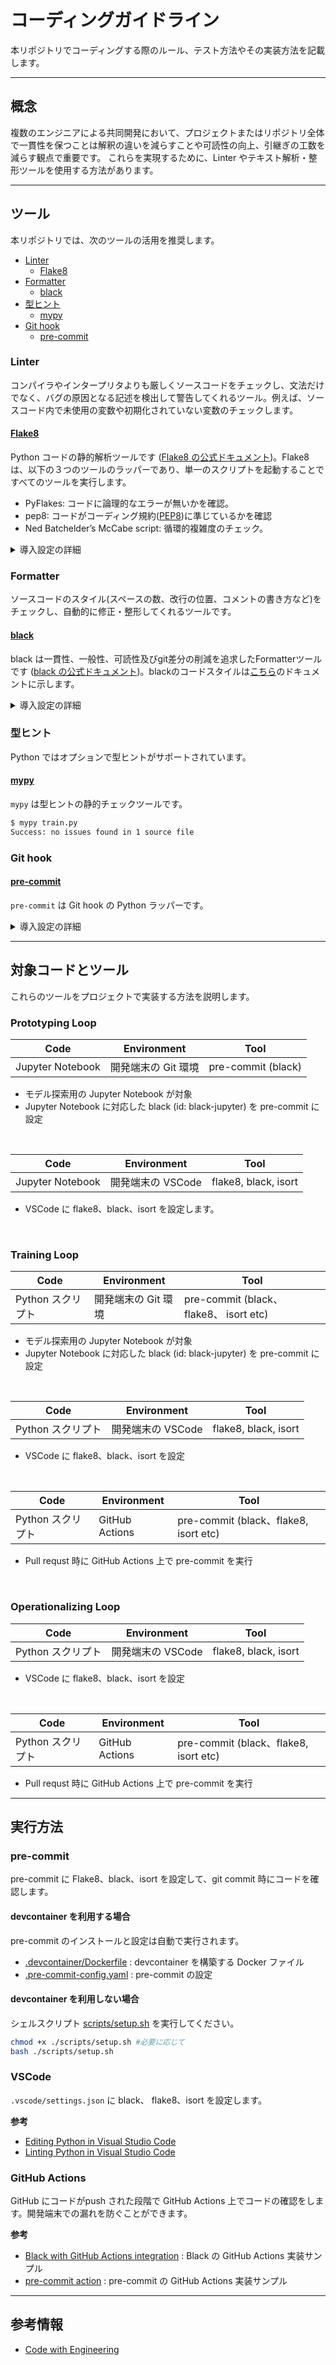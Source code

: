# コーディングガイドライン

本リポジトリでコーディングする際のルール、テスト方法やその実装方法を記載します。

---
## 概念
複数のエンジニアによる共同開発において、プロジェクトまたはリポジトリ全体で一貫性を保つことは解釈の違いを減らすことや可読性の向上、引継ぎの工数を減らす観点で重要です。
これらを実現するために、Linter やテキスト解析・整形ツールを使用する方法があります。

---
## ツール
本リポジトリでは、次のツールの活用を推奨します。

- [Linter](#linter)
    - [Flake8](#flake8)
- [Formatter](#formatter)
    - [black](#black)
- [型ヒント](#型ヒント)
    - [mypy](#mypy) 
- [Git hook](#git-hook)
    - [pre-commit](#pre-commit)

### Linter
コンパイラやインタープリタよりも厳しくソースコードをチェックし、文法だけでなく、バグの原因となる記述を検出して警告してくれるツール。例えば、ソースコード内で未使用の変数や初期化されていない変数のチェックします。

#### <u>Flake8</u>
Python コードの静的解析ツールです ([Flake8 の公式ドキュメント](https://flake8.pycqa.org/en/latest/#))。Flake8 は、以下の３つのツールのラッパーであり、単一のスクリプトを起動することですべてのツールを実行します。

- PyFlakes: コードに論理的なエラーが無いかを確認。
- pep8: コードがコーディング規約([PEP8](https://pep8.readthedocs.io/en/latest/))に準じているかを確認
- Ned Batchelder’s McCabe script: 循環的複雑度のチェック。

<details>
<summary>導入設定の詳細</summary>
<br/>

1. flake8 のインストール
```sh
pip install flake8
```
2. flake8 によるチェックの実行
```sh
flake8 <任意のディレクトリ or Pythonファイル> # チェックしたい対象を指定して実行
```
3. コードの修正箇所の表示 (show-sourceオプションの指定)
```sh
flake8 --show-source <任意のディレクトリ or Pythonファイル> # チェックしたいファイルを指定して実行
```

</details>


### Formatter
ソースコードのスタイル(スペースの数、改行の位置、コメントの書き方など)をチェックし、自動的に修正・整形してくれるツールです。

#### <u>black</u>
black は一貫性、一般性、可読性及びgit差分の削減を追求したFormatterツールです ([black の公式ドキュメント](https://black.readthedocs.io/en/stable/index.html))。blackのコードスタイルは[こちら](https://black.readthedocs.io/en/stable/the_black_code_style/current_style.html)のドキュメントに示します。

<details>
<summary>導入設定の詳細</summary>
<br/>

1. blackのインストール

```sh
# 通常
pip install black

# jupyter notebookを対象とする場合
pip install black[jupyter] 
```

2. black によるフォーマットの実行

```sh
black <任意のディレクトリ or Pythonファイル> # チェックしたい対象を指定して実行
```
※ git hookの設定 (githookについては本ページの下の方で解説あり)
git commit 前に black が自動実行されるようにするためには、Gitで管理しているプロジェクトディレクトリの`.git/hooks/pre-commit`ファイルに下記の記述をすることで可能です。

```sh:pre-commit
#!/bin/bash
black .
```

実行可能なファイルへ権限を付与します。

```sh
chmod +x .git/hooks/pre-commit
```


※ blackを利用していることを示すバッジをREADME.mdに表記する方法

[![Code style: black](https://img.shields.io/badge/code%20style-black-000000.svg)](https://github.com/psf/black)

▼ こちらを記述。
```md
[![Code style: black](https://img.shields.io/badge/code%20style-black-000000.svg)](https://github.com/psf/black)
```
</details>

### 型ヒント
Python ではオプションで型ヒントがサポートされています。
#### <u>mypy</u>

`mypy` は型ヒントの静的チェックツールです。

```bash
$ mypy train.py
Success: no issues found in 1 source file
```

### Git hook
#### <u>pre-commit</u>
`pre-commit` は Git hook の Python ラッパーです。

<details>
<summary>導入設定の詳細</summary>
<br/>

- pre-commit のインストール

```bash
$ pip install pre-commit
```

- サンプルの設定ファイルの生成

```bash
$ pre-commit sample-config > .pre-commit-config.yaml
```

- git hook へのインストール

```bash
$ pre-commit install
```

- 設定 (.pre-commit-config.yaml)

```yml
repos:
# サンプルで生成されるもの (pre-commit sample-config > .pre-commit-config.yaml)
-   repo: https://github.com/pre-commit/pre-commit-hooks
    rev: v4.3.0
    hooks:
    -   id: trailing-whitespace
    - id: no-commit-to-branch
        args: [--branch, main]
    -   id: end-of-file-fixer
    -   id: check-yaml
    -   id: check-added-large-files
```

- 実行

```bash
$ git commit -m "pre-commit demo"
[WARNING] Unstaged files detected.
[INFO] Stashing unstaged files to /home/vscode/.cache/pre-commit/patch1666333249-14074.
trim trailing whitespace.................................................Passed
don't commit to branch...................................................Passed
fix end of files.........................................................Passed
check yaml...............................................................Passed
check for added large files..............................................Passed
[INFO] Restored changes from /home/vscode/.cache/pre-commit/patch1666333249-14074.
[coding-guideline-v1 c101751] pre-commit demo
 2 files changed, 19 insertions(+), 20 deletions(-)
```
#### 参考
- [Git hooks](https://git-scm.com/book/en/v2/Customizing-Git-Git-Hooks)
- [pre-commit](https://pre-commit.com/)

</details>


---
## 対象コードとツール
これらのツールをプロジェクトで実装する方法を説明します。

### Prototyping Loop

|Code            |Environment     |Tool                |
|----------------|----------------|--------------------|
|Jupyter Notebook|開発端末の Git 環境|pre-commit (black)  |

- モデル探索用の Jupyter Notebook が対象
- Jupyter Notebook に対応した black (id: black-jupyter) を pre-commit に設定

<br/>

|Code            |Environment     |Tool                |
|----------------|----------------|--------------------|
|Jupyter Notebook|開発端末の VSCode |flake8, black, isort|

- VSCode に flake8、black、isort を設定します。

<br/>

### Training Loop
|Code            |Environment     |Tool                |
|----------------|----------------|--------------------|
|Python スクリプト |開発端末の Git 環境|pre-commit (black、flake8、 isort etc)  |

- モデル探索用の Jupyter Notebook が対象
- Jupyter Notebook に対応した black (id: black-jupyter) を pre-commit に設定

<br/>

|Code            |Environment     |Tool                |
|----------------|----------------|--------------------|
|Python スクリプト  |開発端末の VSCode |flake8, black, isort|

- VSCode に flake8、black、isort を設定


<br/>

|Code            |Environment     |Tool                |
|----------------|----------------|--------------------|
|Python スクリプト |GitHub Actions |pre-commit (black、flake8, isort etc)|

- Pull requst 時に GitHub Actions 上で pre-commit を実行

<br/>

### Operationalizing Loop
|Code            |Environment     |Tool                |
|----------------|----------------|--------------------|
|Python スクリプト  |開発端末の VSCode |flake8, black, isort|

- VSCode に flake8、black、isort を設定

<br/>

|Code            |Environment     |Tool                |
|----------------|----------------|--------------------|
|Python スクリプト  |GitHub Actions |pre-commit (black、flake8, isort etc)|

- Pull requst 時に GitHub Actions 上で pre-commit を実行


---

## 実行方法
### pre-commit
pre-commit に Flake8、black、isort を設定して、git commit 時にコードを確認します。
#### devcontainer を利用する場合
pre-commit のインストールと設定は自動で実行されます。
- [.devcontainer/Dockerfile](.devcontainer/Dockerfile) : devcontainer を構築する Docker ファイル
- [.pre-commit-config.yaml](.pre-commit-config.yaml) : pre-commit の設定

#### devcontainer を利用しない場合
シェルスクリプト [scripts/setup.sh](scripts/setup.sh) を実行してください。

```sh
chmod +x ./scripts/setup.sh #必要に応じて
bash ./scripts/setup.sh
```

### VSCode
`.vscode/settings.json` に black、 flake8、isort を設定します。

**参考**
- [Editing Python in Visual Studio Code](https://code.visualstudio.com/docs/python/editing)
- [Linting Python in Visual Studio Code](https://code.visualstudio.com/docs/python/linting)

### GitHub Actions
GitHub にコードがpush された段階で GitHub Actions 上でコードの確認をします。開発端末での漏れを防ぐことができます。

**参考**
- [Black with GitHub Actions integration](https://black.readthedocs.io/en/stable/integrations/github_actions.html) : Black の GitHub Actions 実装サンプル
- [pre-commit action](https://github.com/pre-commit/action) : pre-commit の GitHub Actions 実装サンプル


---

## 参考情報
- [Code with Engineering](https://microsoft.github.io/code-with-engineering-playbook/)
